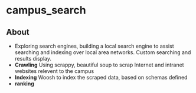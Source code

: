# campus_search

## About
- Exploring search engines, building a local search engine to assist searching and indexing over local area networks. Custom searching and results display.
- **Crawling**  Using scrappy, beautiful soup to scrap Internet and intranet websites relevent to the campus
- **Indexing**  Woosh to index the scraped data, based on schemas defined
- **ranking**  




